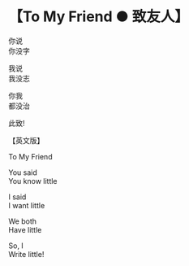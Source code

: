 # 【To My Friend ● 致友人】

你说  
你没字

我说  
我没志

你我  
都没治

此致!

【英文版】

To My Friend

You said  
You know little

I said  
I want little

We both  
Have little

So, I  
Write little!

